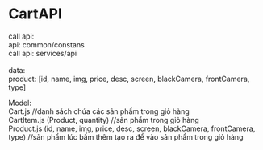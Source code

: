# CartAPI

call api: <br>
api: common/constans <br>
call api: services/api <br>
<br>
data: <br>
product: [id, name, img, price, desc, screen, blackCamera, frontCamera, type] <br>

Model: <br>
Cart.js //danh sách chứa các sản phẩm trong giỏ hàng <br>
CartItem.js (Product, quantity) //sản phẩm trong giỏ hàng <br>
Product.js (id, name, img, price, desc, screen, blackCamera, frontCamera, type) //sản phẩm lúc bấm thêm tạo ra để vào sản phẩm trong giỏ hàng <br>
